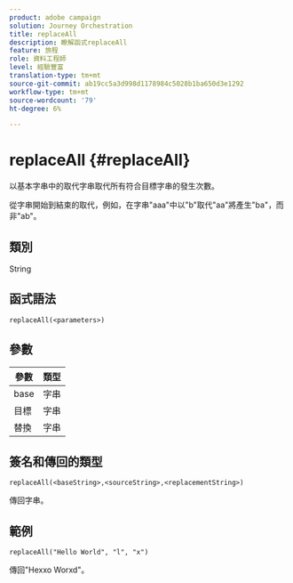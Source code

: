 ```yaml
---
product: adobe campaign
solution: Journey Orchestration
title: replaceAll
description: 瞭解函式replaceAll
feature: 旅程
role: 資料工程師
level: 經驗豐富
translation-type: tm+mt
source-git-commit: ab19cc5a3d998d1178984c5028b1ba650d3e1292
workflow-type: tm+mt
source-wordcount: '79'
ht-degree: 6%

---
```



# replaceAll {#replaceAll}

以基本字串中的取代字串取代所有符合目標字串的發生次數。

從字串開始到結束的取代，例如，在字串&quot;aaa&quot;中以&quot;b&quot;取代&quot;aa&quot;將產生&quot;ba&quot;，而非&quot;ab&quot;。

## 類別

String

## 函式語法

`replaceAll(<parameters>)`

## 參數

| 參數 | 類型 |
|-----------|--------------|
| base | 字串 |
| 目標 | 字串 |
| 替換 | 字串 |

## 簽名和傳回的類型

`replaceAll(<baseString>,<sourceString>,<replacementString>)`

傳回字串。

## 範例

`replaceAll("Hello World", "l", "x")`

傳回&quot;Hexxo Worxd&quot;。
